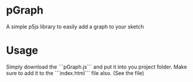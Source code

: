 # pGraph
A simple p5js library to easily add a graph to your sketch

<h1>Usage</h1>
Simply download the ```pGraph.js``` and put it into you project folder. Make sure to add it to the ```index.html``` file also. (See the file)


